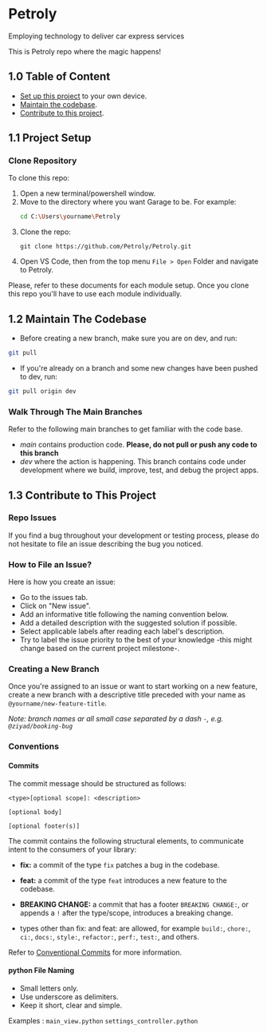 # Petroly

 Employing technology to deliver car express services 

 This is Petroly repo where the magic happens!

## 1.0 Table of Content

* [Set up this project](#11-project-setup) to your own device.
* [Maintain the codebase](#12-maintain-the-codebase).
* [Contribute to this project](#13-contribute-to-this-project).

## 1.1 Project Setup

### Clone Repository

To clone this repo:

1) Open a new terminal/powershell window.
2) Move to the directory where you want Garage to be. For example:
   ```bash
   cd C:\Users\yourname\Petroly
   ```
3) Clone the repo:
   ```
   git clone https://github.com/Petroly/Petroly.git
   ```
4) Open VS Code, then from the top menu `File > Open` Folder and navigate to Petroly.


Please, refer to these documents for each module setup.
Once you clone this repo you'll have to use each module individually.


## 1.2 Maintain The Codebase

- Before creating a new branch, make sure you are on dev, and run:
```bash
git pull
```
- If you're already on a branch and some new changes have been pushed to dev, run:
```bash
git pull origin dev
```

### Walk Through The Main Branches

Refer to the following main branches to get familiar with the code base.

* *main* contains production code. **Please, do not pull or push any code to this branch**
* *dev* where the action is happening. This branch contains code under development where we build, improve, test, and debug the project apps.

## 1.3 Contribute to This Project

### Repo Issues

If you find a bug throughout your development or testing process, please do not hesitate to file an issue describing the bug you noticed.

### How to File an Issue?

Here is how you create an issue:

* Go to the issues tab.
* Click on "New issue".
* Add an informative title following the naming convention below.
* Add a detailed description with the suggested solution if possible.
* Select applicable labels after reading each label's description.
* Try to label the issue priority to the best of your knowledge -this might change based on the current project milestone-.

### Creating a New Branch

Once you're assigned to an issue or want to start working on a new feature, create a new branch with a descriptive title preceded with your name as `@yourname/new-feature-title`.

_Note: branch names ar all small case separated by a dash `-`, e.g. `@ziyad/booking-bug`_

### Conventions

#### Commits

The commit message should be structured as follows:

```
<type>[optional scope]: <description>

[optional body]

[optional footer(s)]
```

The commit contains the following structural elements, to communicate intent to the consumers of your library:

* **fix:** a commit of the type `fix` patches a bug in the codebase.

* **feat:** a commit of the type `feat` introduces a new feature to the codebase.

* **BREAKING CHANGE:** a commit that has a footer `BREAKING CHANGE:`, or appends a `!` after the type/scope, introduces a breaking change.

* types other than fix: and feat: are allowed, for example `build:`, `chore:`, `ci:`, `docs:`, `style:`, `refactor:`, `perf:`, `test:`, and others.
 
Refer to [Conventional Commits](https://www.conventionalcommits.org/en/v1.0.0/) for more information. 


#### python File Naming
* Small letters only.
* Use underscore as delimiters.
* Keep it short, clear and simple.

Examples :
`main_view.python`
`settings_controller.python`


